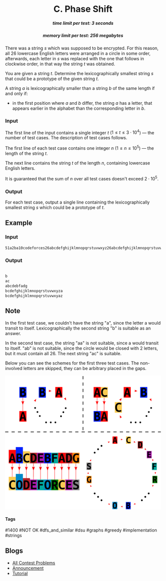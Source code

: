 <h1 style='text-align: center;'> C. Phase Shift</h1>

<h5 style='text-align: center;'>time limit per test: 3 seconds</h5>
<h5 style='text-align: center;'>memory limit per test: 256 megabytes</h5>

There was a string $s$ which was supposed to be encrypted. For this reason, all $26$ lowercase English letters were arranged in a circle in some order, afterwards, each letter in $s$ was replaced with the one that follows in clockwise order, in that way the string $t$ was obtained. 

You are given a string $t$. Determine the lexicographically smallest string $s$ that could be a prototype of the given string $t$.

A string $a$ is lexicographically smaller than a string $b$ of the same length if and only if: 

* in the first position where $a$ and $b$ differ, the string $a$ has a letter, that appears earlier in the alphabet than the corresponding letter in $b$.

 
### Input

The first line of the input contains a single integer $t$ ($1 \le t \le 3 \cdot 10^4$) — the number of test cases. The description of test cases follows.

The first line of each test case contains one integer $n$ ($1 \le n \le 10^5$) — the length of the string $t$.

The next line contains the string $t$ of the length $n$, containing lowercase English letters.

It is guaranteed that the sum of $n$ over all test cases doesn't exceed $2 \cdot 10^5$.

### Output

For each test case, output a single line containing the lexicographically smallest string $s$ which could be a prototype of $t$.

## Example

### Input


```text
51a2ba10codeforces26abcdefghijklmnopqrstuvwxyz26abcdefghijklmnopqrstuvwxzy
```
### Output

```text

b
ac
abcdebfadg
bcdefghijklmnopqrstuvwxyza
bcdefghijklmnopqrstuvwxyaz

```
## Note

In the first test case, we couldn't have the string "a", since the letter a would transit to itself. Lexicographically the second string "b" is suitable as an answer.

In the second test case, the string "aa" is not suitable, since a would transit to itself. "ab" is not suitable, since the circle would be closed with $2$ letters, but it must contain all $26$. The next string "ac" is suitable.

Below you can see the schemes for the first three test cases. The non-involved letters are skipped, they can be arbitrary placed in the gaps.

 ![](images/802d3607a720810414d05abf88a4f8647572f4d0.png) 

#### Tags 

#1400 #NOT OK #dfs_and_similar #dsu #graphs #greedy #implementation #strings 

## Blogs
- [All Contest Problems](../Codeforces_Round_824_(Div._2).md)
- [Announcement](../blogs/Announcement.md)
- [Tutorial](../blogs/Tutorial.md)
